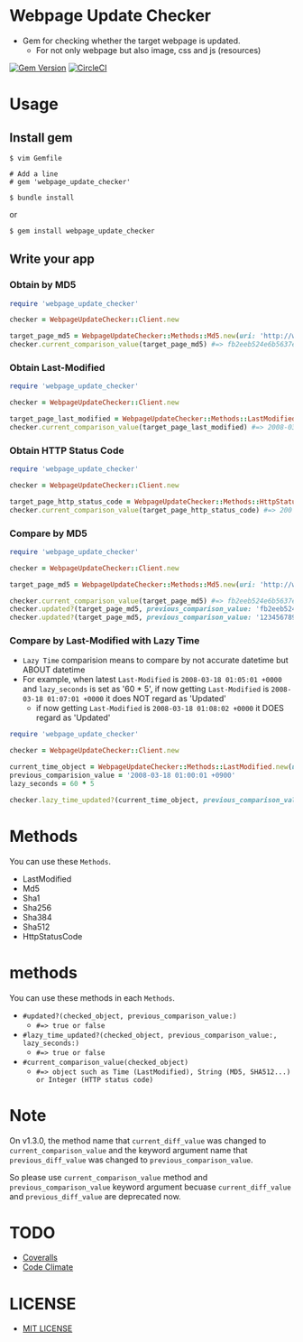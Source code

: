# Webpage Update Checker
- Gem for checking whether the target webpage is updated.
    - For not only webpage but also image, css and js (resources)

[![Gem Version](https://badge.fury.io/rb/webpage_update_checker.svg)](https://badge.fury.io/rb/webpage_update_checker)
[![CircleCI](https://circleci.com/gh/nikukyugamer/webpage-update-checker.svg?style=svg)](https://circleci.com/gh/nikukyugamer/webpage-update-checker)

# Usage

## Install gem
```
$ vim Gemfile

# Add a line
# gem 'webpage_update_checker'

$ bundle install
```

or

```bash
$ gem install webpage_update_checker
```

## Write your app

### Obtain by MD5
```ruby
require 'webpage_update_checker'

checker = WebpageUpdateChecker::Client.new

target_page_md5 = WebpageUpdateChecker::Methods::Md5.new(uri: 'http://www.ne.jp/asahi/pursuits/ootsuki/pc/X68k/x680x0.xhtml')
checker.current_comparison_value(target_page_md5) #=> fb2eeb524e6b5637ef7fa4bed48f1d67
```

### Obtain Last-Modified
```ruby
require 'webpage_update_checker'

checker = WebpageUpdateChecker::Client.new

target_page_last_modified = WebpageUpdateChecker::Methods::LastModified.new(uri: 'http://www.ne.jp/asahi/pursuits/ootsuki/pc/X68k/x680x0.xhtml')
checker.current_comparison_value(target_page_last_modified) #=> 2008-03-17 16:05:01 +0000
```

### Obtain HTTP Status Code
```ruby
require 'webpage_update_checker'

checker = WebpageUpdateChecker::Client.new

target_page_http_status_code = WebpageUpdateChecker::Methods::HttpStatusCode.new(uri: 'http://www.ne.jp/asahi/pursuits/ootsuki/pc/X68k/x680x0.xhtml')
checker.current_comparison_value(target_page_http_status_code) #=> 200
```

### Compare by MD5
```ruby
require 'webpage_update_checker'

checker = WebpageUpdateChecker::Client.new

target_page_md5 = WebpageUpdateChecker::Methods::Md5.new(uri: 'http://www.ne.jp/asahi/pursuits/ootsuki/pc/X68k/x680x0.xhtml')

checker.current_comparison_value(target_page_md5) #=> fb2eeb524e6b5637ef7fa4bed48f1d67
checker.updated?(target_page_md5, previous_comparison_value: 'fb2eeb524e6b5637ef7fa4bed48f1d67') #=> false (not updated)
checker.updated?(target_page_md5, previous_comparison_value: '12345678901234567890123456789012') #=> true (updated)
```

### Compare by Last-Modified with Lazy Time
- `Lazy Time` comparision means to compare by not accurate datetime but ABOUT datetime
- For example, when latest `Last-Modified` is `2008-03-18 01:05:01 +0000` and `lazy_seconds` is set as '60 * 5', if now getting `Last-Modified` is `2008-03-18 01:07:01 +0000` it does NOT regard as 'Updated'
    - if now getting `Last-Modified` is `2008-03-18 01:08:02 +0000` it DOES regard as 'Updated'

```ruby
require 'webpage_update_checker'

checker = WebpageUpdateChecker::Client.new

current_time_object = WebpageUpdateChecker::Methods::LastModified.new(uri: 'http://www.ne.jp/asahi/pursuits/ootsuki/pc/X68k/x680x0.xhtml')
previous_comparision_value = '2008-03-18 01:00:01 +0900'
lazy_seconds = 60 * 5

checker.lazy_time_updated?(current_time_object, previous_comparison_value: previous_comparision_value, lazy_seconds: lazy_seconds) #=> false
```

# Methods
You can use these `Methods`.

- LastModified
- Md5
- Sha1
- Sha256
- Sha384
- Sha512
- HttpStatusCode

# methods
You can use these methods in each `Methods`.

- `#updated?(checked_object, previous_comparison_value:)`
    - `#=> true or false`
- `#lazy_time_updated?(checked_object, previous_comparison_value:, lazy_seconds:)`
    - `#=> true or false`
- `#current_comparison_value(checked_object)`
    - `#=> object such as Time (LastModified), String (MD5, SHA512...) or Integer (HTTP status code)`

# Note
On v1.3.0, the method name that `current_diff_value` was changed to `current_comparison_value` and the keyword argument name that `previous_diff_value` was changed to `previous_comparison_value`.

So please use `current_comparison_value` method and `previous_comparison_value` keyword argument becuase `current_diff_value` and `previous_diff_value` are deprecated now.

# TODO
- [Coveralls](https://coveralls.io/)
- [Code Climate](https://codeclimate.com/)

# LICENSE
- [MIT LICENSE](/LICENSE)
